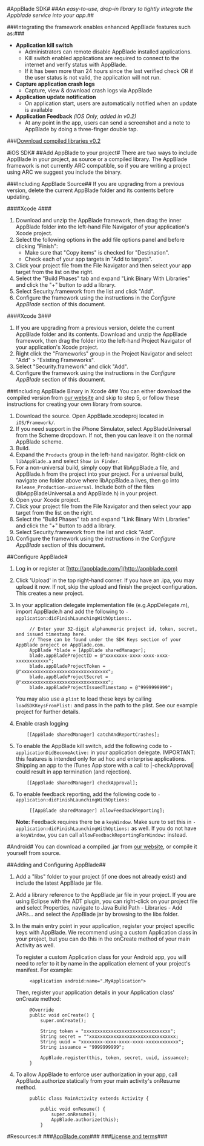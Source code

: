 #AppBlade SDK#
##*An easy-to-use, drop-in library to tightly integrate the Appblade service into your app.*##

###Integrating the framework enables enhanced AppBlade features such as:###

 - **Application kill switch**
   - Administrators can remote disable AppBlade installed applications.
   - Kill switch enabled applications are required to connect to the internet and verify status with AppBlade.
   - If it has been more than 24 hours since the last verified check OR if the user status is not valid, the application will not run.
 - **Capture application crash logs**
   - Capture, view & download crash logs via AppBlade  
 - **Application update notification**
   - On application start, users are automatically notified when an update is available
 - **Application Feedback** *(iOS Only, added in v0.2)*
 	- At any point in the app, users can send a screenshot and a note to AppBlade by doing a three-finger double tap.

###[Download compiled libraries v0.2](http://appblade.com/sdk/download)

#iOS SDK#
##Add AppBlade to your project#
There are two ways to include AppBlade in your project, as source or a compiled library. The AppBlade framework is not currently ARC compatible, so if you are writing a project using ARC we suggest you include the binary.

###Including AppBlade Source##
If you are upgrading from a previous version, delete the current AppBlade folder and its contents before updating.

####Xcode 4###

1. Download and unzip the AppBlade framework, then drag the inner AppBlade folder into the left-hand File Navigator of your application's Xcode project.
1.  Select the following options in the add file options panel and before clicking "Finish":
    - Make sure that "Copy items" is checked for "Destination".
    - Check each of your app targets in "Add to targets".
1.  Click your project file from the File Navigator and then select your app target from the list on the right.
1.	Select the "Build Phases" tab and expand "Link Binary With Libraries" and click the "+" button to add a library.
1.  Select Security.framework from the list and click "Add".
1.  Configure the framework using the instructions in the *Configure AppBlade* section of this document.

####Xcode 3###
1.  If you are upgrading from a previous version, delete the current AppBlade folder and its contents. Download and unzip the AppBlade framework, then drag the folder into the left-hand Project Navigator of your application's Xcode project.
1.  Right click the "Frameworks" group in the Project Navigator and select "Add" > "Existing Frameworks".
1.  Select "Security.framework" and click "Add".
1.  Configure the framework using the instructions in the *Configure AppBlade* section of this document.

###Including AppBlade Binary in Xcode 4##
You can either download the compiled version from [our website](http://appblade.com/sdk/download) and skip to step 5, or follow these instructions for creating your own library from source.

1. Download the source. Open AppBlade.xcodeproj located in `iOS/Framework/`.  
2. If you need support in the iPhone Simulator, select AppBladeUniversal from the Scheme dropdown. If not, then you can leave it on the normal AppBlade scheme.
3. Build.
4. Expand the `Products` group in the left-hand navigator. Right-click on `libAppBlade.a` and select `Show in Finder`.
5. For a non-universal build, simply copy that libAppBlade.a file, and AppBlade.h from the project into your project.  For a universal build, navigate one folder above where libAppBlade.a lives, then go into `Release_Production-universal`. Include both of the files (libAppBladeUniversal.a and AppBlade.h) in your project.
6. Open your Xcode project.
1.  Click your project file from the File Navigator and then select your app target from the list on the right.
1.	Select the "Build Phases" tab and expand "Link Binary With Libraries" and click the "+" button to add a library.
1.  Select Security.framework from the list and click "Add".
6. Configure the framework using the instructions in the *Configure AppBlade* section of this document.

##Configure AppBlade#

1. Log in or register at [http://appblade.com/](http://appblade.com)
1. Click 'Upload' in the top right-hand corner. If you have an .ipa, you may upload it now. If not, skip the upload and finish the project configuration. This creates a new project.
1. In your application delegate implementation file (e.g.AppDelegate.m), import AppBlade.h and add the following to `-application:didFinishLaunchingWithOptions:`.

            // Enter your 32-digit alphanumeric project id, token, secret, and issued timestamp here.
            // These can be found under the SDK Keys section of your AppBlade project on AppBlade.com.
            AppBlade *blade = [AppBlade sharedManager];
            blade.appBladeProjectID = @"xxxxxxxx-xxxx-xxxx-xxxx-xxxxxxxxxxxx";
            blade.appBladeProjectToken = @"xxxxxxxxxxxxxxxxxxxxxxxxxxxxxxxx";
            blade.appBladeProjectSecret = @"xxxxxxxxxxxxxxxxxxxxxxxxxxxxxxxx";
            blade.appBladeProjectIssuedTimestamp = @"9999999999";
            
    You may also use a `plist` to load these keys by calling `loadSDKKeysFromPlist:` and pass in the path to the plist. See our example project for further details.
    
1.  Enable crash logging

            [[AppBlade sharedManager] catchAndReportCrashes];

1.  To enable the AppBlade kill switch, add the following code to `-applicationDidBecomeActive:` in your application delegate. IMPORTANT: this features is intended only for ad hoc and enterprise applications. Shipping an app to the iTunes App store with a call to |-checkApproval| could result in app termination (and rejection).

            [[AppBlade sharedManager] checkApproval];
            
1. To enable feedback reporting, add the following code to `-application:didFinishLaunchingWithOptions:`

            [[AppBlade sharedManager] allowFeedbackReporting];
            
   **Note:** Feedback requires there be a `keyWindow`. Make sure to set this in `-application:didFinishLaunchingWithOptions:` as well. If you do not have a `keyWindow`, you can call `allowFeedbackReportingForWindow:` instead.
            

#Android#
You can download a compiled .jar from [our website](http://appblade.com/sdk/download), or compile it yourself from source.

##Adding and Configuring AppBlade##

1. Add a "libs" folder to your project (if one does not already exist) and include the latest AppBlade jar file.
2. Add a library reference to the AppBlade jar file in your project.  If you are using Eclipse with the ADT plugin, you can right-click on your project file and select Properties, navigate to Java Build Path - Libraries - Add JARs... and select the AppBlade jar by browsing to the libs folder.
3. In the main entry point in your application, register your project specific keys with AppBlade.  We recommend using a custom Application class in your project, but you can do this in the onCreate method of your main Activity as well.

	To register a custom Application class for your Android app, you will need to refer to it by name in the application element of your project's manifest.  For example:

			<application android:name=".MyApplication">
	
	Then, register your application details in your Application class' onCreate method:

			@Override
			public void onCreate() {
				super.onCreate();
				
				String token = "xxxxxxxxxxxxxxxxxxxxxxxxxxxxxxxx";
				String secret = ""xxxxxxxxxxxxxxxxxxxxxxxxxxxxxxxx;
				String uuid = "xxxxxxxx-xxxx-xxxx-xxxx-xxxxxxxxxxxx";
				String issuance = "9999999999";
				
				AppBlade.register(this, token, secret, uuid, issuance);
			}
	
4. To allow AppBlade to enforce user authorization in your app, call AppBlade.authorize statically from your main activity's onResume method.

			public class MainActivity extends Activity {
				
				public void onResume() {
					super.onResume();
					AppBlade.authorize(this);
				}

#Resources:#
###[AppBlade.com](https://appblade.com/)###
###[License and terms](https://appblade.com/terms_of_use)###
